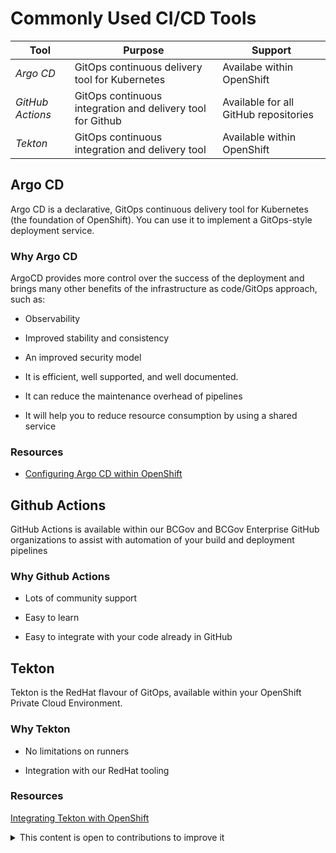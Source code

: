 # Commonly Used CI/CD Tools

|  Tool |  Purpose | Support  | 
|---|---|---|
|  *Argo CD* |  GitOps continuous delivery tool for Kubernetes |  Availabe within OpenShift |
|  *GitHub Actions*  |  GitOps continuous integration and delivery tool for Github |  Available for all GitHub repositories |
|  *Tekton*  | GitOps continuous integration and delivery tool |  Available within OpenShift |

## Argo CD

Argo CD is a declarative, GitOps continuous delivery tool for Kubernetes (the foundation of OpenShift). You can use it to implement a GitOps-style deployment service. 

### Why Argo CD

ArgoCD provides more control over the success of the deployment and brings many other benefits of the infrastructure as code/GitOps approach, such as:

* Observability

* Improved stability and consistency

* An improved security model

* It is efficient, well supported, and well documented.

* It can reduce the maintenance overhead of pipelines

* It will help you to reduce resource consumption by using a shared service

### Resources

* [Configuring Argo CD within OpenShift](../docs/default/component/platform-developer-docs/docs/automation-and-resiliency/argo-cd-usage/#enable-argo-cd-for-your-project-set)


## Github Actions

GitHub Actions is available within our BCGov and BCGov Enterprise GitHub organizations to assist with automation of your build and deployment pipelines

### Why Github Actions

* Lots of community support

* Easy to learn

* Easy to integrate with your code already in GitHub


## Tekton

Tekton is the RedHat flavour of GitOps, available within your OpenShift Private Cloud Environment.

### Why Tekton

* No limitations on runners

* Integration with our RedHat tooling

### Resources

[Integrating Tekton with OpenShift](../docs/default/component/platform-developer-docs/docs/build-deploy-and-maintain-apps/deploy-an-application/#1-integrating-the-deployment-process-into-a-cicd-pipeline)

<details>
<summary>This content is open to contributions to improve it</summary>

As the Developer Experience Team, we know that our community knows of way more resources on this topic than we do!
If you know of another internal BC Government resource on this topic, please make a pull request to add it to the list and share with everyone.

</details>